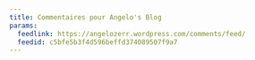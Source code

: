 ```yaml
---
title: Commentaires pour Angelo's Blog
params:
  feedlink: https://angelozerr.wordpress.com/comments/feed/
  feedid: c5bfe5b3f4d596beffd374089507f9a7
---
```

